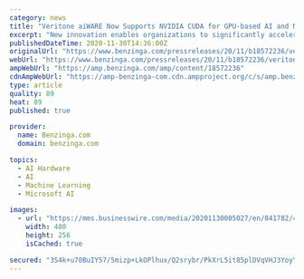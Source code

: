 ```yaml
---
category: news
title: "Veritone aiWARE Now Supports NVIDIA CUDA for GPU-based AI and Machine Learning"
excerpt: "New innovation enables organizations to significantly accelerate actionable insight from video, audio and text-based data sources Veritone, Inc., (NASDAQ:VERI), the creator"
publishedDateTime: 2020-11-30T14:36:00Z
originalUrl: "https://www.benzinga.com/pressreleases/20/11/b18572236/veritone-aiware-now-supports-nvidia-cuda-for-gpu-based-ai-and-machine-learning"
webUrl: "https://www.benzinga.com/pressreleases/20/11/b18572236/veritone-aiware-now-supports-nvidia-cuda-for-gpu-based-ai-and-machine-learning"
ampWebUrl: "https://amp.benzinga.com/amp/content/18572236"
cdnAmpWebUrl: "https://amp-benzinga-com.cdn.ampproject.org/c/s/amp.benzinga.com/amp/content/18572236"
type: article
quality: 89
heat: 89
published: true

provider:
  name: Benzinga.com
  domain: benzinga.com

topics:
  - AI Hardware
  - AI
  - Machine Learning
  - Microsoft AI

images:
  - url: "https://mms.businesswire.com/media/20201130005027/en/841782/4/Veritone_Nividia_BusinessWire_1200x640_copy.jpg"
    width: 480
    height: 256
    isCached: true

secured: "3S4k+u70BuIY57/5mizp+LkOPlhux/Q2srybr/PkXrL5it85plDVqVHJ3YoyYBcMHJJD3sJyGzkDA+GvWpWwpZwCv20RJpWoWgUwRSW6YgDZlRFpONAs2x+yDgxKMatr7+b7bWUgVi+oKiN/dzjI609JIKapY5w9hfndMt37cl+ksX0nZ+NLqsIOJmOpMvRXHm4t7BI+3Ntoquff0hCyxPsJQAlmbSK4goWMbVsE+IoXPPFSJJKRGnLvi5sk+LzSpvSzbdz4IbEgIUtW5FvfQNOcDJJs3DC+d/+vafSjGDkpoS0Crb+IwlLIFc8NGcgDiEVpqfASld8i8JghAQiOwToi3LJr5LAh62hFdnhKdZM=;DEmIp1/b+XZToK8fRDfnAQ=="
---
```


